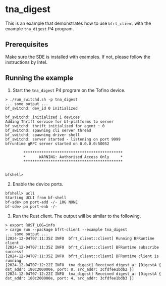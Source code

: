 # tna_digest

This is an example that demonstrates how to use `bfrt_client` with the example `tna_digest` P4 program.

## Prerequisites

Make sure the SDE is installed with examples. If not, please follow the instructions by Intel.

## Running the example

1. Start the `tna_digest` P4 program on the Tofino device.

```console
> ./run_switchd.sh -p tna_digest
... some output ...
bf_switchd: dev_id 0 initialized

bf_switchd: initialized 1 devices
Adding Thrift service for bf-platforms to server
bf_switchd: thrift initialized for agent : 0
bf_switchd: spawning cli server thread
bf_switchd: spawning driver shell
bf_switchd: server started - listening on port 9999
bfruntime gRPC server started on 0.0.0.0:50052

        ********************************************
        *      WARNING: Authorised Access Only     *
        ********************************************
    

bfshell>
```

2. Enable the device ports.

```console
bfshell> ucli
Starting UCLI from bf-shell
bf-sde> pm port-add -/- 10G NONE
bf-sde> pm port-enb -/-
```

3. Run the Rust client. The output will be similar to the following.

```console
> export RUST_LOG=info
> cargo run --package bfrt-client --example tna_digest
... some output ...
[2024-12-04T07:11:35Z INFO  bfrt_client::client] Running BFRuntime client
[2024-12-04T07:11:35Z INFO  bfrt_client::client] BFRuntime subscribe success!
[2024-12-04T07:11:35Z INFO  bfrt_client::client] BFRuntime client is running
[2024-12-04T07:12:22Z INFO  tna_digest] Received digest_a: [DigestA { dst_addr: 180c200000e, port: 8, src_addr: 3cfdfee1bdb2 }]
[2024-12-04T07:12:22Z INFO  tna_digest] Received digest_a: [DigestA { dst_addr: 180c200000e, port: 4, src_addr: 3cfdfee1bdb3 }]
```